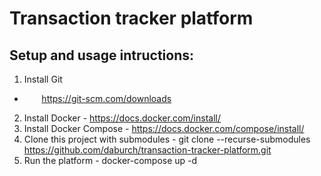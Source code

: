 # Transaction tracker platform

## Setup and usage intructions:

1. Install Git
*  &nbsp;&nbsp;&nbsp;&nbsp;&nbsp;&nbsp;  https://git-scm.com/downloads
2. Install Docker - https://docs.docker.com/install/
3. Install Docker Compose - https://docs.docker.com/compose/install/
4. Clone this project with submodules - git clone --recurse-submodules https://github.com/daburch/transaction-tracker-platform.git
5. Run the platform - docker-compose up -d

